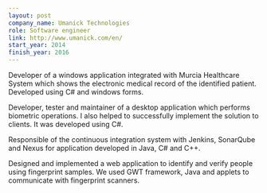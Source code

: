```yaml
---
layout: post
company_name: Umanick Technologies
role: Software engineer
link: http://www.umanick.com/en/
start_year: 2014
finish_year: 2016
---
```


Developer of a windows application integrated with Murcia Healthcare System which shows the electronic medical record of the identified patient. Developed using C# and windows forms.

Developer, tester and maintainer of a desktop application which performs biometric operations. I also helped to successfully implement the solution to clients. It was developed using C#.

Responsible of the continuous integration system with Jenkins, SonarQube and Nexus for application developed in Java, C# and C++.

Designed and implemented a web application to identify and verify people using fingerprint samples. We used GWT framework, Java and applets to communicate with fingerprint scanners.
